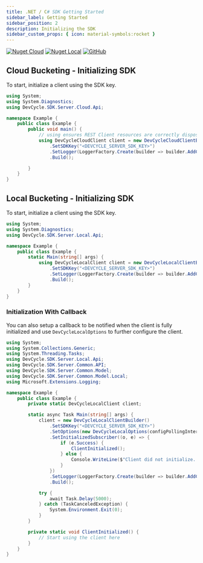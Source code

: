 ```yaml
---
title: .NET / C# SDK Getting Started
sidebar_label: Getting Started
sidebar_position: 2
description: Initializing the SDK
sidebar_custom_props: { icon: material-symbols:rocket }
---
```


[![Nuget Cloud](https://badgen.net/nuget/v/DevCycle.SDK.Server.Cloud)](https://www.nuget.org/packages/DevCycle.SDK.Server.Cloud/)
[![Nuget Local](https://badgen.net/nuget/v/DevCycle.SDK.Server.Cloud)](https://www.nuget.org/packages/DevCycle.SDK.Server.Local/)
[![GitHub](https://img.shields.io/github/stars/devcyclehq/dotnet-server-sdk.svg?style=social&label=Star&maxAge=2592000)](https://github.com/DevCycleHQ/dotnet-server-sdk)

## Cloud Bucketing - Initializing SDK

To start, initialize a client using the SDK key.

```csharp
using System;
using System.Diagnostics;
using DevCycle.SDK.Server.Cloud.Api;

namespace Example {
    public class Example {
        public void main() {
            // using ensures REST Client resources are correctly disposed once no longer required.
            using DevCycleCloudClient client = new DevCycleCloudClientBuilder()
                .SetSDKKey("<DEVCYCLE_SERVER_SDK_KEY>")
                .SetLogger(LoggerFactory.Create(builder => builder.AddConsole()))
                .Build();

        }
    }
}
```

## Local Bucketing - Initializing SDK

To start, initialize a client using the SDK key.

```csharp
using System;
using System.Diagnostics;
using DevCycle.SDK.Server.Local.Api;

namespace Example {
    public class Example {
        static Main(string[] args) {
            using DevCycleLocalClient client = new DevCycleLocalClientBuilder()
                .SetSDKKey("<DEVCYCLE_SERVER_SDK_KEY>")
                .SetLogger(LoggerFactory.Create(builder => builder.AddConsole()))
                .Build();
        }
    }
}
```

### Initialization With Callback

You can also setup a callback to be notified when the client is fully initialized and use `DevCycleLocalOptions` to further configure the client.

```csharp
using System;
using System.Collections.Generic;
using System.Threading.Tasks;
using DevCycle.SDK.Server.Local.Api;
using DevCycle.SDK.Server.Common.API;
using DevCycle.SDK.Server.Common.Model;
using DevCycle.SDK.Server.Common.Model.Local;
using Microsoft.Extensions.Logging;

namespace Example {
    public class Example {
        private static DevCycleLocalClient client;

        static async Task Main(string[] args) {
            client = new DevCycleLocalClientBuilder()
                .SetSDKKey("<DEVCYCLE_SERVER_SDK_KEY>")
                .SetOptions(new DevCycleLocalOptions(configPollingIntervalMs: 60000, eventFlushIntervalMs: 60000))
                .SetInitializedSubscriber((o, e) => {
                    if (e.Success) {
                        ClientInitialized();
                    } else {
                        Console.WriteLine($"Client did not initialize. Errors: {e.Errors}");
                    }
                })
                .SetLogger(LoggerFactory.Create(builder => builder.AddConsole()))
                .Build();

            try {
                await Task.Delay(5000);
            } catch (TaskCanceledException) {
                System.Environment.Exit(0);
            }
        }

        private static void ClientInitialized() {
            // Start using the client here
        }
    }
}
```
